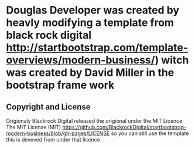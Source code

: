 # Douglas Developer was created by heavly modifying a template from black rock digital http://startbootstrap.com/template-overviews/modern-business/) witch was created by David Miller in the bootstrap frame work

## Copyright and License
Origionaly Blackrock Digital released the origional under the MIT Licence
The MIT License (MIT) https://github.com/BlackrockDigital/startbootstrap-modern-business/blob/gh-pages/LICENSE
so you can still use the template this is deveved from under that licence
